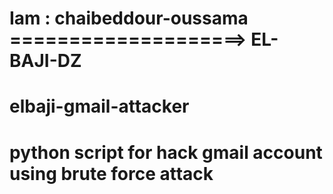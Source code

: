 # Iam : chaibeddour-oussama  ====================>  EL-BAJI-DZ

# elbaji-gmail-attacker

# python script for hack gmail account using brute force attack

# 
